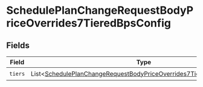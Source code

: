 # SchedulePlanChangeRequestBodyPriceOverrides7TieredBpsConfig


## Fields

| Field                                                                                                                                                                 | Type                                                                                                                                                                  | Required                                                                                                                                                              | Description                                                                                                                                                           |
| --------------------------------------------------------------------------------------------------------------------------------------------------------------------- | --------------------------------------------------------------------------------------------------------------------------------------------------------------------- | --------------------------------------------------------------------------------------------------------------------------------------------------------------------- | --------------------------------------------------------------------------------------------------------------------------------------------------------------------- |
| `tiers`                                                                                                                                                               | List<[SchedulePlanChangeRequestBodyPriceOverrides7TieredBpsConfigTiers](../../models/operations/SchedulePlanChangeRequestBodyPriceOverrides7TieredBpsConfigTiers.md)> | :heavy_check_mark:                                                                                                                                                    | N/A                                                                                                                                                                   |